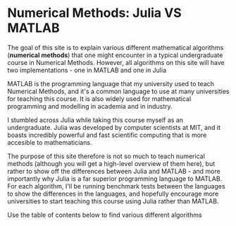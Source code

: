 # Numerical Methods: Julia VS MATLAB

The goal of this site is to explain various different mathematical algorithms (**numerical methods**) that one might encounter in a typical undergraduate course in Numerical Methods. However, all algorithms on this site will have two implementations - one in MATLAB and one in Julia

MATLAB is the programming language that my university used to teach Numerical Methods, and it's a common language to use at many universities for teaching this course. It is also widely used for mathematical programming and modelling in academia and in industry. 

I stumbled across Julia while taking this course myself as an undergraduate. Julia was developed by computer scientists at MIT, and it boasts incredibly powerful and fast scientific computing that is more accesible to mathematicians. 

The purpose of this site therefore is not so much to teach numerical methods (although you will get a high-level overview of them here), but rather to show off the differences between Julia and MATLAB - and more importantly why Julia is a far superior programming language to MATLAB. For each algorithm, I'll be running benchmark tests between the languages to show the differences in the languages, and hopefully encourage more universities to start teaching this course using Julia rather than MATLAB.

Use the table of contents below to find various different algorithms 

```{tableofcontents}
```
